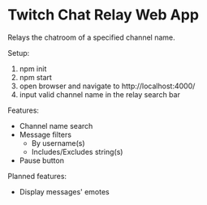 # Twitch Chat Relay Web App

Relays the chatroom of a specified channel name.

Setup:
1. npm init
2. npm start
3. open browser and navigate to http://localhost:4000/
4. input valid channel name in the relay search bar

Features:
- Channel name search
- Message filters
    - By username(s)
    - Includes/Excludes string(s)
- Pause button

Planned features:  
- Display messages' emotes

